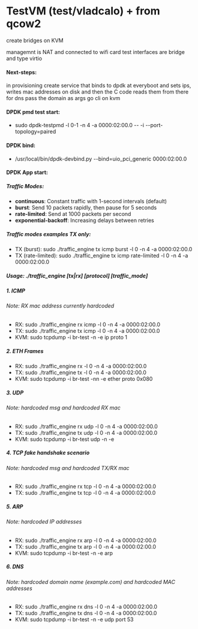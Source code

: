 # TestVM (test/vladcalo) + from qcow2
create bridges on KVM

managemnt is NAT and connected to wifi card
test interfaces are bridge and type virtio

#### Next-steps:
in provisioning create service that binds to dpdk at everyboot and sets ips, writes mac addresses on disk and then the C code reads them from there
for dns pass the domain as args
go cli on kvm

#### DPDK pmd test start:
- sudo dpdk-testpmd -l 0-1 -n 4 -a 0000:02:00.0 -- -i --port-topology=paired

#### DPDK bind:
- /usr/local/bin/dpdk-devbind.py --bind=uio_pci_generic 0000:02:00.0

#### DPDK App start:

##### Traffic Modes:
- **continuous**: Constant traffic with 1-second intervals (default)
- **burst**: Send 10 packets rapidly, then pause for 5 seconds
- **rate-limited**: Send at 1000 packets per second
- **exponential-backoff**: Increasing delays between retries

##### Traffic modes examples TX only:
- TX (burst): sudo ./traffic_engine tx icmp burst -l 0 -n 4 -a 0000:02:00.0
- TX (rate-limited): sudo ./traffic_engine tx icmp rate-limited -l 0 -n 4 -a 0000:02:00.0

##### Usage: ./traffic_engine [tx|rx] [protocol] [traffic_mode]

##### 1. ICMP
###### Note: RX mac address currently hardcoded
- RX: sudo ./traffic_engine rx icmp -l 0 -n 4 -a 0000:02:00.0
- TX: sudo ./traffic_engine tx icmp -l 0 -n 4 -a 0000:02:00.0
- KVM: sudo tcpdump -i br-test -n -e ip proto 1

##### 2. ETH Frames
- RX: sudo ./traffic_engine rx -l 0 -n 4 -a 0000:02:00.0
- TX: sudo ./traffic_engine tx -l 0 -n 4 -a 0000:02:00.0
- KVM: sudo tcpdump -i br-test -nn -e ether proto 0x080

##### 3. UDP 
###### Note: hardcoded msg and hardcoded RX mac
- RX: sudo ./traffic_engine rx udp -l 0 -n 4 -a 0000:02:00.0
- TX: sudo ./traffic_engine tx udp -l 0 -n 4 -a 0000:02:00.0
- KVM: sudo tcpdump -i br-test udp -n -e

##### 4. TCP fake handshake scenario 
###### Note: hardcoded msg and hardcoded TX/RX mac
- RX: sudo ./traffic_engine rx tcp -l 0 -n 4 -a 0000:02:00.0
- TX: sudo ./traffic_engine tx tcp -l 0 -n 4 -a 0000:02:00.0

##### 5. ARP
###### Note: hardcoded IP addresses
- RX: sudo ./traffic_engine rx arp -l 0 -n 4 -a 0000:02:00.0
- TX: sudo ./traffic_engine tx arp -l 0 -n 4 -a 0000:02:00.0
- KVM: sudo tcpdump -i br-test -n -e arp

##### 6. DNS
###### Note: hardcoded domain name (example.com) and hardcoded MAC addresses
- RX: sudo ./traffic_engine rx dns -l 0 -n 4 -a 0000:02:00.0
- TX: sudo ./traffic_engine tx dns -l 0 -n 4 -a 0000:02:00.0
- KVM: sudo tcpdump -i br-test -n -e udp port 53



